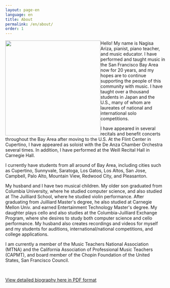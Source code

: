 ```yaml
---
layout: page-en
language: en
title: About
permalink: /en/about/
order: 1
---
```


<img class="float-left" src="/img/nagisa-ariza-red-curtain.jpg" alt="" width="300px" style="float:left;">

Hello! My name is Nagisa Ariza, pianist, piano teacher, and music educator.
I have performed and taught music in the San Francisco Bay Area now for 20 years, and my hopes are to continue supporting the people of this community with music. I have taught over a thousand students in Japan and the U.S., many of whom are laureates of national and international solo competitions.

I have appeared in several recitals and benefit concerts throughout the Bay Area after moving to the U.S. At the Flint Center in Cupertino, I have appeared as soloist with the De Anza Chamber Orchestra several times. In addition, I have performed at the Weill Recital Hall in Carnegie Hall.

I currently have students from all around of Bay Area, including cities such as Cupertino, Sunnyvale, Saratoga, Los Gatos, Los Altos, San Jose, Campbell, Palo Alto, Mountain View, Redwood City, and Pleasanton.

My husband and I have two musical children. My older son graduated from Columbia University, where he studied computer science, and also studied at The Juilliard School, where he studied violin performance. After graduating from Juilliard Master's degree, he also studied at Carnegie Mellon Univ. and earned Entertainment Technology Master's degree. My daughter plays cello and also studies at the Columbia-Juilliard Exchange Program, where she desires to study both computer science and cello performance. My husband also creates recordings and videos for myself and my students for auditions, international/national competitions, and college applications.

I am currently a member of the Music Teachers National Association (MTNA) and the California Association of Professional Music Teachers (CAPMT), and board member of the Chopin Foundation of the United States, San Francisco Council.

<br>

<a href="/img/biography for website english.pdf" target="_blank">View detailed biography here in PDF format</a>
